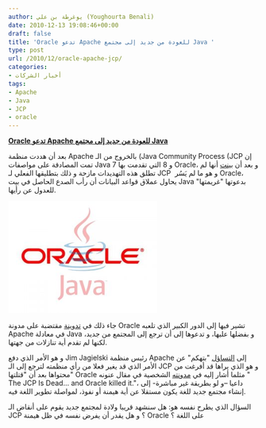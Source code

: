 ```yaml
---
author: يوغرطة بن علي (Youghourta Benali)
date: 2010-12-13 19:08:46+00:00
draft: false
title: 'Oracle تدعو Apache للعودة من جديد إلى مجتمع Java '
type: post
url: /2010/12/oracle-apache-jcp/
categories:
- أخبار الشركات
tags:
- Apache
- Java
- JCP
- oracle
---
```


**[Oracle تدعو Apache للعودة من جديد إلى مجتمع Java]( https://www.it-scoop.com/2010/12/oracle-apache-jcp/)**


بعد أن هددت منظمة Apache بالخروج من الـ (Java Community Process (JCP إن تمت المصادقة على مواصفات Java 7 و 8 التي تقدمت بها Oracle، و بعد أن [بينت](https://www.it-scoop.com/2010/12/apache-resigns-from-the-jcp-executive-committee/) أنها لم تطلق هذه التهديدات مازحة و ذلك بتطليقها الفعلي لـ JCP  و هو ما لم يَسُر Oracle، يحاول عملاق قواعد البيانات أن رأب الصدع الحاصل في بيت Java بدعوتها "غريمتها" للعدول عن رأيها.

[![](Oracle-Java-300x225.jpg )
](https://www.it-scoop.com/2010/12/oracle-apache-jcp/)

جاء ذلك في [تدوينة](http://blogs.oracle.com/henrik/2010/12/oracle_response_to_apache_departure_from_jcp.html) مقتضبة على مدونة Oracle تشير فيها إلى الدور الكبير الذي تلعبه Apache في معادلة Java و بفضلها عليها، و تدعوها إلى أن ترجع إلى المجتمع من جديد، لكنها لم تقدم أية تنازلات من جهتها.

و هو الأمر الذي دفع Jim Jagielski رئيس منظمة Apache إلى [التساؤل](http://twitter.com/jimjag/status/13013975717380096) "بتهكم" عن الأمر الذي قد يغير فعلا من رأي منظمته لترجع إلى الـ JCP و هو الذي يراها قد أفرغت من محتواها بعد أن "قتلتها" Oracle مثلما أشار إليه في [مدونته](http://www.jimjag.com/imo/index.php?/archives/242-The-JCP-Is-Dead.html) الشخصية في مقال عنونه " The JCP Is Dead... and Oracle killed it."، داعيا –و لو بطريقة غير مباشرة- إلى إنشاء مجتمع جديد للغة يكون مستقلا عن أية هيمنة أو نفوذ، لمواصلة تطوير اللغة فيه.

السؤال الذي يطرح نفسه هو: هل سنشهد قريبا ولادة لمجتمع جديد يقوم على أنقاض الـ JCP ؟ و هل يقدر أن يفرض نفسه في ظل هيمنة Oracle على اللغة ؟
